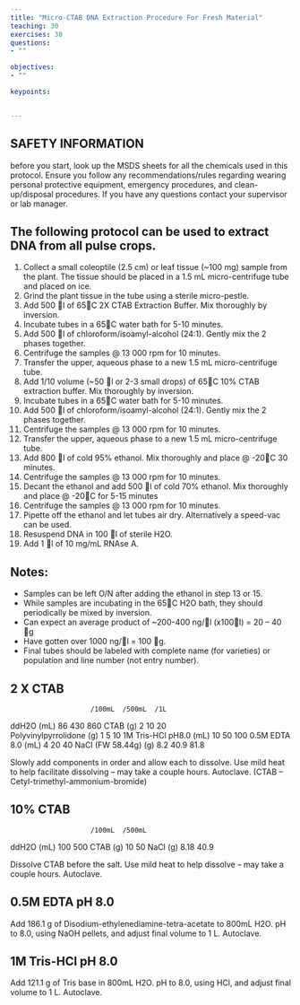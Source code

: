 ```yaml
---
title: "Micro-CTAB DNA Extraction Procedure For Fresh Material"
teaching: 30
exercises: 30
questions:
- ""

objectives:
- ""

keypoints:


---
```


## SAFETY INFORMATION
before you start, look up the MSDS sheets for all the chemicals used in this protocol.  Ensure you follow any recommendations/rules regarding wearing personal protective equipment,
emergency procedures, and clean-up/disposal procedures.  If you have any questions contact your supervisor or lab manager.

## The following protocol can be used to extract DNA from all pulse crops.

1)	Collect a small coleoptile (2.5 cm) or leaf tissue (~100 mg) sample from the plant.  The tissue should be placed in a 1.5 mL micro-centrifuge tube and placed on ice.
2)	Grind the plant tissue in the tube using a sterile micro-pestle.
3)	Add 500 l of 65C 2X CTAB Extraction Buffer.  Mix thoroughly by inversion.  
4)	Incubate tubes in a 65C water bath for 5-10 minutes.
5)	Add 500 l of chloroform/isoamyl-alcohol (24:1).  Gently mix the 2 phases together.
6)	Centrifuge the samples @ 13 000 rpm for 10 minutes.
7)	Transfer the upper, aqueous phase to a new 1.5 mL micro-centrifuge tube.
8)	Add 1/10 volume (~50 l or 2-3 small drops) of 65C 10% CTAB extraction buffer.  Mix thoroughly by inversion.
9)	Incubate tubes in a 65C water bath for 5-10 minutes.
10)	Add 500 l of chloroform/isoamyl-alcohol (24:1).  Gently mix the 2 phases together.
11)	Centrifuge the samples @ 13 000 rpm for 10 minutes.
12)	Transfer the upper, aqueous phase to a new 1.5 mL micro-centrifuge tube.
13)	Add 800 l of cold 95% ethanol.  Mix thoroughly and place @ -20C 30 minutes.
14)	Centrifuge the samples @ 13 000 rpm for 10 minutes.
15)	Decant the ethanol and add 500 l of cold 70% ethanol.  Mix thoroughly and place @ -20C for 5-15 minutes
16)	Centrifuge the samples @ 13 000 rpm for 10 minutes.
17)	Pipette off the ethanol and let tubes air dry. Alternatively a speed-vac can be used.
18)	Resuspend DNA in 100 l of sterile H2O.
19)	Add 1 l of 10 mg/mL RNAse A.  

## Notes:
-	Samples can be left O/N after adding the ethanol in step 13 or 15.
-	While samples are incubating in the 65C H2O bath, they should periodically be mixed by inversion.
-	Can expect an average product of ~200-400 ng/l (x100l) = 20 – 40 g
-	Have gotten over 1000 ng/l = 100 g.
-	Final tubes should be labeled with complete name (for varieties) or population and line number (not entry number).

## 2 X CTAB

						/100mL	/500mL	/1L
ddH2O			(mL)		86		430		860
CTAB			(g)		2		10		20		
Polyvinylpyrrolidone 	(g)		1		5		10
1M Tris-HCl pH8.0	(mL)		10		50		100
0.5M EDTA 8.0		(mL)		4		20		40
NaCl (FW 58.44g)	(g)		8.2		40.9		81.8

Slowly add components in order and allow each to dissolve.
Use mild heat to help facilitate dissolving – may take a couple hours.
Autoclave.
(CTAB – Cetyl-trimethyl-ammonium-bromide)


## 10% CTAB
						/100mL	/500mL
ddH2O			(mL)		100		500
CTAB			(g)		10		50
NaCl			(g)		8.18		40.9

Dissolve CTAB before the salt.
Use mild heat to help dissolve – may take a couple hours.
Autoclave.


## 0.5M EDTA pH 8.0

Add 186.1 g of Disodium-ethylenediamine-tetra-acetate to 800mL H2O.
pH to 8.0, using NaOH pellets, and adjust final volume to 1 L.
Autoclave.


## 1M Tris-HCl pH 8.0

Add 121.1 g of Tris base in 800mL H2O.
pH to 8.0, using HCl, and adjust final volume to 1 L.
Autoclave.



